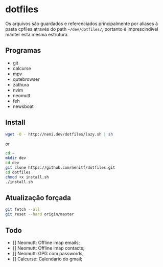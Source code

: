 # dotfiles
Os arquivos são guardados e referenciados principalmente por aliases à pasta cpfiles através do path ``~/dev/dotfiles/``, portanto é imprescindível manter esta mesma estrutura.

## Programas
* git
* calcurse
* mpv
* qutebrowser
* zathura
* nvim
* neomutt
* feh
* newsboat

## Install

```bash
wget -O - http://neni.dev/dotfiles/lazy.sh | sh
```

or
 
```bash
cd ~
mkdir dev
cd dev
git clone https://github.com/nenitf/dotfiles.git
cd dotfiles
chmod +x install.sh
./install.sh
```

## Atualização forçada

```bash
git fetch --all
git reset --hard origin/master
```

## Todo
* [] Neomutt: Offline imap emails;
* [] Neomutt: Offline imap contacts;
* [] Neomutt: GPG com passwords;
* [] Calcurse: Calendario do gmail;
